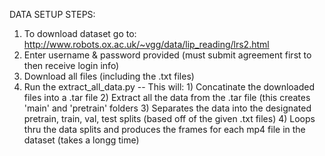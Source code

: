 DATA SETUP STEPS:
1) To download dataset go to: http://www.robots.ox.ac.uk/~vgg/data/lip_reading/lrs2.html
2) Enter username & password provided (must submit agreement first to then receive login info)
3) Download all files (including the .txt files)
4) Run the extract_all_data.py
      -- This will:
           1) Concatinate the downloaded files into a .tar file
           2) Extract all the data from the .tar file (this creates 'main' and 'pretrain' folders
           3) Separates the data into the designated pretrain, train, val, test splits (based off of the given .txt files)
           4) Loops thru the data splits and produces the frames for each mp4 file in the dataset (takes a longg time)

